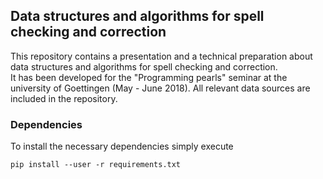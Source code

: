 ## Data structures and algorithms for spell checking and correction

This repository contains a presentation and a technical preparation about data structures and algorithms for spell checking and correction.  
It has been developed for the "Programming pearls" seminar at the university of Goettingen (May - June 2018). 
All relevant data sources are included in the repository.

### Dependencies  
To install the necessary dependencies simply execute  
```
pip install --user -r requirements.txt
```